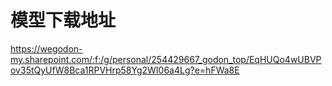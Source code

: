 # 模型下载地址

https://wegodon-my.sharepoint.com/:f:/g/personal/254429667_godon_top/EqHUQo4wUBVPov35tQyUfW8Bca1RPVHrp58Yg2WI06a4Lg?e=hFWa8E
